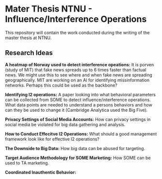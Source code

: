 # Mater Thesis NTNU - Influence/Interference Operations
This repository will contain the work conducted during the writing of the master thesis at NTNU. 

## Research Ideas
**A heatmap of Norway used to detect interference opeations:** It is porven (study of MIT) that fake news spreads up to 6 times faster than factual news. We might use this to see where and when fake news are spreading geographically. MIT are working on an AI for identifying missinformation networks. Perhaps this could be used as the backbone? 

**Identifying I2 operations:** A paper looking into what behavioral parameters can be collected from SOME to detect influence/interference operations. What data points are needed to understand a persons behaviors and how can they be used to change it (Cambridge Analytica used the Big Five). 

**Privacy Settings of Social Media Accounts:** How can privacy settings in social media be violated for big data gathering and analysis. 

**How to Conduct Effecitve I2 Operations:** What should a good management framework look like for effective I2 operations?

**The Downside to Big Data:** How big data can be abused for targeting. 

**Target Audience Methodology for SOME Marketing:** How SOME can be used to TA marketing. 

**Coordinated Inauthentic Behavior:** 
